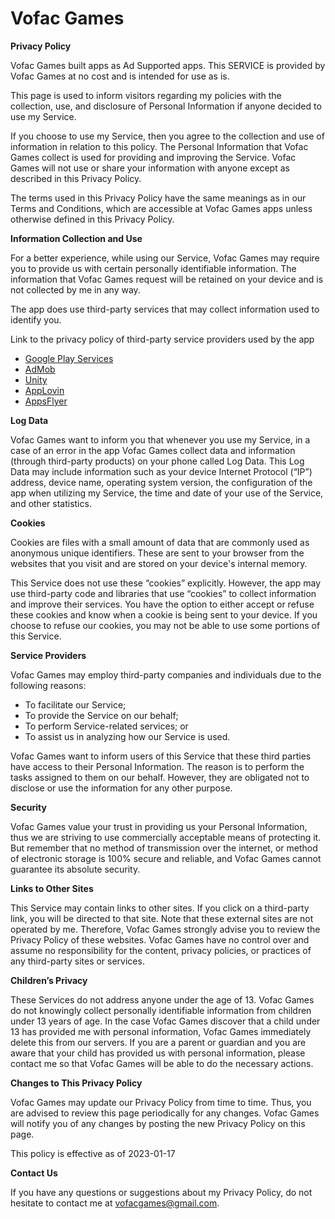 <h1>Vofac Games</h1>

**Privacy Policy**

Vofac Games built apps as Ad Supported apps. This SERVICE is provided by Vofac Games at no cost and is intended for use as is.

This page is used to inform visitors regarding my policies with the collection, use, and disclosure of Personal Information if anyone decided to use my Service.

If you choose to use my Service, then you agree to the collection and use of information in relation to this policy. The Personal Information that Vofac Games collect is used for providing and improving the Service. Vofac Games will not use or share your information with anyone except as described in this Privacy Policy.

The terms used in this Privacy Policy have the same meanings as in our Terms and Conditions, which are accessible at Vofac Games apps unless otherwise defined in this Privacy Policy.

**Information Collection and Use**

For a better experience, while using our Service, Vofac Games may require you to provide us with certain personally identifiable information. The information that Vofac Games request will be retained on your device and is not collected by me in any way.

The app does use third-party services that may collect information used to identify you.

Link to the privacy policy of third-party service providers used by the app

*   [Google Play Services](https://www.google.com/policies/privacy/)
*   [AdMob](https://support.google.com/admob/answer/6128543?hl=en)
*   [Unity](https://unity3d.com/legal/privacy-policy)
*   [AppLovin](https://www.applovin.com/privacy/)
*   [AppsFlyer](https://www.appsflyer.com/legal/services-privacy-policy/)

**Log Data**

Vofac Games want to inform you that whenever you use my Service, in a case of an error in the app Vofac Games collect data and information (through third-party products) on your phone called Log Data. This Log Data may include information such as your device Internet Protocol (“IP”) address, device name, operating system version, the configuration of the app when utilizing my Service, the time and date of your use of the Service, and other statistics.

**Cookies**

Cookies are files with a small amount of data that are commonly used as anonymous unique identifiers. These are sent to your browser from the websites that you visit and are stored on your device's internal memory.

This Service does not use these “cookies” explicitly. However, the app may use third-party code and libraries that use “cookies” to collect information and improve their services. You have the option to either accept or refuse these cookies and know when a cookie is being sent to your device. If you choose to refuse our cookies, you may not be able to use some portions of this Service.

**Service Providers**

Vofac Games may employ third-party companies and individuals due to the following reasons:

*   To facilitate our Service;
*   To provide the Service on our behalf;
*   To perform Service-related services; or
*   To assist us in analyzing how our Service is used.

Vofac Games want to inform users of this Service that these third parties have access to their Personal Information. The reason is to perform the tasks assigned to them on our behalf. However, they are obligated not to disclose or use the information for any other purpose.

**Security**

Vofac Games value your trust in providing us your Personal Information, thus we are striving to use commercially acceptable means of protecting it. But remember that no method of transmission over the internet, or method of electronic storage is 100% secure and reliable, and Vofac Games cannot guarantee its absolute security.

**Links to Other Sites**

This Service may contain links to other sites. If you click on a third-party link, you will be directed to that site. Note that these external sites are not operated by me. Therefore, Vofac Games strongly advise you to review the Privacy Policy of these websites. Vofac Games have no control over and assume no responsibility for the content, privacy policies, or practices of any third-party sites or services.

**Children’s Privacy**

These Services do not address anyone under the age of 13. Vofac Games do not knowingly collect personally identifiable information from children under 13 years of age. In the case Vofac Games discover that a child under 13 has provided me with personal information, Vofac Games immediately delete this from our servers. If you are a parent or guardian and you are aware that your child has provided us with personal information, please contact me so that Vofac Games will be able to do the necessary actions.

**Changes to This Privacy Policy**

Vofac Games may update our Privacy Policy from time to time. Thus, you are advised to review this page periodically for any changes. Vofac Games will notify you of any changes by posting the new Privacy Policy on this page.

This policy is effective as of 2023-01-17

**Contact Us**

If you have any questions or suggestions about my Privacy Policy, do not hesitate to contact me at vofacgames@gmail.com.
